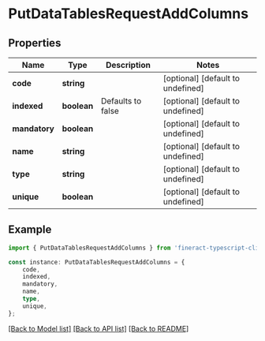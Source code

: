 # PutDataTablesRequestAddColumns


## Properties

Name | Type | Description | Notes
------------ | ------------- | ------------- | -------------
**code** | **string** |  | [optional] [default to undefined]
**indexed** | **boolean** | Defaults to false | [optional] [default to undefined]
**mandatory** | **boolean** |  | [optional] [default to undefined]
**name** | **string** |  | [optional] [default to undefined]
**type** | **string** |  | [optional] [default to undefined]
**unique** | **boolean** |  | [optional] [default to undefined]

## Example

```typescript
import { PutDataTablesRequestAddColumns } from 'fineract-typescript-client';

const instance: PutDataTablesRequestAddColumns = {
    code,
    indexed,
    mandatory,
    name,
    type,
    unique,
};
```

[[Back to Model list]](../README.md#documentation-for-models) [[Back to API list]](../README.md#documentation-for-api-endpoints) [[Back to README]](../README.md)
